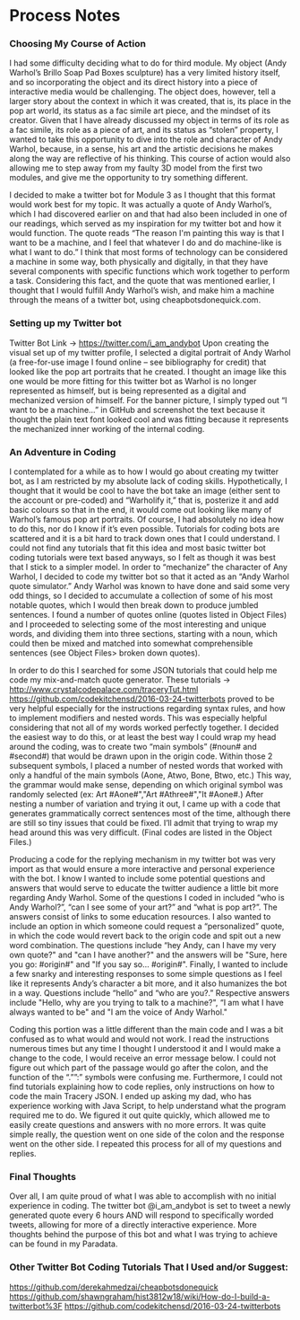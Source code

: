 # Process Notes


### Choosing My Course of Action
I had some difficulty deciding what to do for third module. My object (Andy Warhol’s Brillo Soap Pad Boxes sculpture) has a very limited history itself, and so incorporating the object and its direct history into a piece of interactive media would be challenging. The object does, however, tell a larger story about the context in which it was created, that is, its place in the pop art world, its status as a fac simile art piece, and the mindset of its creator.  Given that I have already discussed my object in terms of its role as a fac simile, its role as a piece of art, and its status as “stolen” property, I wanted to take this opportunity to dive into the role and character of Andy Warhol, because, in a sense, his art and the artistic decisions he makes along the way are reflective of his thinking. This course of action would also allowing me to step away from my faulty 3D model from the first two modules, and give me the opportunity to try something different. 

I decided to make a twitter bot for Module 3 as I thought that this format would work best for my topic. It was actually a quote of Andy Warhol’s, which I had discovered earlier on and that had also been included in one of our readings, which served as my inspiration for my twitter bot and how it would function. The quote reads “The reason I'm painting this way is that I want to be a machine, and I feel that whatever I do and do machine-like is what I want to do.”  I think that most forms of technology can be considered a machine in some way, both physically and digitally, in that they have several components with specific functions which work together to perform a task. Considering this fact, and the quote that was mentioned earlier, I thought that I would fulfill Andy Warhol’s wish, and make him a machine through the means of a twitter bot, using cheapbotsdonequick.com. 

### Setting up my Twitter bot 

Twitter Bot Link -> https://twitter.com/i_am_andybot 
Upon creating the visual set up of my twitter profile, I selected a digital portrait of Andy Warhol (a free-for-use image I found online – see bibliography for credit) that looked like the pop art portraits that he created. I thought an image like this one would be more fitting for this twitter bot as Warhol is no longer represented as himself, but is being represented as a digital and mechanized version of himself. For the banner picture, I simply typed out “I want to be a machine…” in GitHub and screenshot the text because it thought the plain text font looked cool and was fitting because it represents the mechanized inner working of the internal coding. 



### An Adventure in Coding

I contemplated for a while as to how I would go about creating my twitter bot, as I am restricted by my absolute lack of coding skills. Hypothetically, I thought that it would be cool to have the bot take an image (either sent to the account or pre-coded) and “Warholify it,” that is, posterize it and add basic colours so that in the end, it would come out looking like many of Warhol’s famous pop art portraits. Of course, I had absolutely no idea how to do this, nor do I know if it’s even possible. Tutorials for coding bots are scattered and it is a bit hard to track down ones that I could understand. I could not find any tutorials that fit this idea and most basic twitter bot coding tutorials were text based anyways, so I felt as though it was best that I stick to a simpler model. 
In order to “mechanize” the character of Any Warhol, I decided to code my twitter bot so that it acted as an “Andy Warhol quote simulator.” Andy Warhol was known to have done and said some very odd things, so I decided to accumulate a collection of some of his most notable quotes, which I would then break down to produce jumbled sentences.  I found a number of quotes online (quotes listed in Object Files) and I proceeded to selecting some of the most interesting and unique words, and dividing them into three sections, starting with a noun, which could then be mixed and matched into somewhat comprehensible sentences (see Object Files> broken down quotes).

In order to do this I searched for some JSON tutorials that could help me code my mix-and-match quote generator. These tutorials -> http://www.crystalcodepalace.com/traceryTut.html https://github.com/codekitchensd/2016-03-24-twitterbots proved to be very helpful especially for the instructions regarding syntax rules, and how to implement modifiers and nested words. This was especially helpful considering that not all of my words worked perfectly together. I decided the easiest way to do this, or at least the best way I could wrap my head around the coding, was to create two “main symbols” (#noun# and #second#) that would be drawn upon in the origin code. Within those 2 subsequent symbols, I placed a number of nested words that worked with only a handful of the main symbols (Aone, Atwo, Bone, Btwo, etc.) This way, the grammar would make sense, depending on which original symbol was randomly selected (ex: Art #Aone#","Art #Athree#","It #Aone#.) After nesting a number of variation and trying it out, I came up with a code that generates grammatically correct sentences most of the time, although there are still so tiny issues that could be fixed. I’ll admit that trying to wrap my head around this was very difficult. (Final codes are listed in the Object Files.)

Producing a code for the replying mechanism in my twitter bot was very import as that would ensure a more interactive and personal experience with the bot. I know I wanted to include some potential questions and answers that would serve to educate the twitter audience a little bit more regarding Andy Warhol. Some of the questions I coded in included “who is Andy Warhol?”, “can I see some of your art?” and “what is pop art?”. The answers consist of links to some education resources. I also wanted to include an option in which someone could request a “personalized” quote, in which the code would revert back to the origin code and spit out a new word combination. The questions include “hey Andy, can I have my very own quote?" and "can I have another?" and the answers will be "Sure, here you go: #origin#" and "If you say so... #origin#". Finally, I wanted to include a few snarky and interesting responses to some simple questions as I feel like it represents Andy’s character a bit more, and it also humanizes the bot in a way. Questions include “hello” and “who are you?.” Respective answers include "Hello, why are you trying to talk to a machine?", “I am what I have always wanted to be" and "I am the voice of Andy Warhol."

Coding this portion was a little different than the main code and I was a bit confused as to what would and would not work. I read the instructions numerous times but any time I thought I understood it and I would make a change to the code, I would receive an error message below. I could not figure out which part of the passage would go after the colon, and the function of the “.””:” symbols were confusing me. Furthermore, I could not find tutorials explaining how to code replies, only instructions on how to code the main Tracery JSON. I ended up asking my dad, who has experience working with Java Script, to help understand what the program required me to do. We figured it out quite quickly, which allowed me to easily create questions and answers with no more errors. It was quite simple really, the question went on one side of the colon and the response went on the other side. I repeated this process for all of my questions and replies. 


### Final Thoughts

Over all, I am quite proud of what I was able to accomplish with no initial experience in coding. The twitter bot @i_am_andybot is set to tweet a newly generated quote every 6 hours AND will respond to specifically worded tweets, allowing for more of a directly interactive experience. More thoughts behind the purpose of this bot and what I was trying to achieve can be found in my Paradata. 

### Other Twitter Bot Coding Tutorials That I Used and/or Suggest:

https://github.com/derekahmedzai/cheapbotsdonequick
https://github.com/shawngraham/hist3812w18/wiki/How-do-I-build-a-twitterbot%3F
https://github.com/codekitchensd/2016-03-24-twitterbots 


